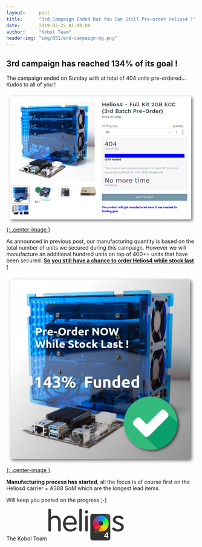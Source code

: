 ```yaml
---
layout:     post
title:      "3rd Campaign Ended But You Can Still Pre-order Helios4 !"
date:       2019-03-25 01:00:00
author:     "Kobol Team"
header-img: "img/051/end-campaign-bg.png"
---
```


## 3rd campaign has reached 134% of its goal !

The campaign ended on Sunday with at total of 404 units pre-ordered... Kudos to all of you !

[![3rd Campaign Funded](/img/051/3rd-batch-funded.png){: .center-image }](https://shop.kobol.io/collections/frontpage/products/helios4-full-kit-2gb-ecc-3rd-batch-pre-order)

As announced in previous post, our manufacturing quantity is based on the total number of units we secured during this campaign. However we will manufacture an additional hundred units on top of 400++ units that have been secured. [**So you still have a chance to order Helios4 while stock last !**](https://shop.kobol.io/collections/frontpage/products/helios4-full-kit-2gb-ecc-3rd-batch-pre-order)


[![Helios4 Batch 3](/img/051/pre-order-now.png){: .center-image }](https://shop.kobol.io/collections/frontpage/products/helios4-full-kit-2gb-ecc-3rd-batch-pre-order)


**Manufacturing process has started**, all the focus is of course first on the Helios4 carrier + A388 SoM which are the longest lead items.

Will keep you posted on the progress ;-)

The Kobol Team
[![Logo](/img/029/helios4-logo.png)](https://kobol.io/helios4)
